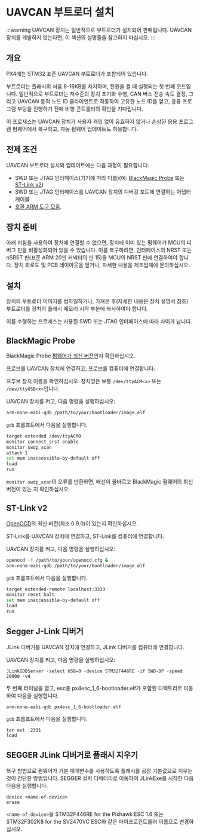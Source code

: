 # UAVCAN 부트로더 설치

:::warning UAVCAN
장치는 일반적으로 부트로더가 설치되어 판매됩니다. UAVCAN 장치를 개발하지 않는다면, 이 섹션의 설명들을 참고하지 마십시오.
:::

## 개요

PX4에는 STM32 표준 UAVCAN 부트로더가 포함되어 있습니다.

부트로더는 플래시의 처음 8-16KB를 차지하며, 전원을 켤 때 실행되는 첫 번째 코드입니다. 일반적으로 부트로더는 저수준의 장치 초기화 수행, CAN 버스 전송 속도 결정, 그리고 UAVCAN 동적 노드 ID 클라이언트로 작동하여 고유한 노드 ID를 얻고, 응용 프로그램 부팅을 진행하기 전에 비행 콘트롤러의 확인을 기다립니다.

이 프로세스는 UAVCAN 장치가 사용자 개입 없이 유효하지 않거나 손상된 응용 프로그램 펌웨어에서 복구하고, 자동 펌웨어 업데이트도 허용합니다.

## 전제 조건

UAVCAN 부트로더 설치와 업데이트에는 다음 과정이 필요합니다:

* SWD 또는 JTAG 인터페이스(기기에 따라 다름)(예: [BlackMagic Probe](https://github.com/blacksphere/blackmagic/wiki) 또는 [ST-Link v2](http://www.st.com/internet/evalboard/product/251168.jsp))
* SWD 또는 JTAG 인터페이스를 UAVCAN 장치의 디버깅 포트에 연결하는 어댑터 케이블
* [호환 ARM 도구 모음](../dev_setup/dev_env.md).

## 장치 준비

아래 지침을 사용하여 장치에 연결할 수 없으면, 장치에 이미 있는 펌웨어가 MCU의 디버그 핀을 비활성화되어 있을 수 있습니다. 이를 복구하려면, 인터페이스의 NRST 또는 nSRST 핀(표준 ARM 20핀 커넥터의 핀 15)을 MCU의 NRST 핀에 연결하여야 합니다. 장치 회로도 및 PCB 레이아웃을 얻거나, 자세한 내용을 제조업체에 문의하십시오.

## 설치

장치의 부트로더 이미지를 컴파일하거나, 가져온 후(자세한 내용은 장치 설명서 참조) 부트로더를 장치의 플래시 메모리 시작 부분에 복사하여야 합니다.

이를 수행하는 프로세스는 사용된 SWD 또는 JTAG 인터페이스에 따라 차이가 납니다.

## BlackMagic Probe

BlackMagic Probe [펌웨어가 최신 버전](https://github.com/blacksphere/blackmagic/wiki/Hacking)인지 확인하십시오.

프로브를 UAVCAN 장치에 연결하고, 프로브를 컴퓨터에 연결합니다.

프루브 장치 이름을 확인하십시오. 장치명은 보통 `/dev/ttyACM<x>` 또는 `/dev/ttyUSB<x>`입니다.

UAVCAN 장치를 켜고, 다음 명령을 실행하십시오:

```sh
arm-none-eabi-gdb /path/to/your/bootloader/image.elf
```

`gdb` 프롬프트에서 다음을 실행합니다.

```sh
target extended /dev/ttyACM0
monitor connect_srst enable
monitor swdp_scan
attach 1
set mem inaccessible-by-default off
load
run
```

`monitor swdp_scan`이 오류를 반환하면, 배선이 올바르고 BlackMagic 펌웨어의 최신 버전이 있는 지 확인하십시오.

## ST-Link v2

[OpenOCD](http://openocd.org)의 최신 버전(최소 0.9.0)이 있는지 확인하십시오.

ST-Link를 UAVCAN 장치에 연결하고, ST-Link를 컴퓨터에 연결합니다.

UAVCAN 장치를 켜고, 다음 명령을 실행하십시오:

```sh
openocd -f /path/to/your/openocd.cfg &
arm-none-eabi-gdb /path/to/your/bootloader/image.elf
```

`gdb` 프롬프트에서 다음을 실행합니다.

```sh
target extended-remote localhost:3333
monitor reset halt
set mem inaccessible-by-default off
load
run
```

## Segger J-Link 디버거

JLink 디버거를 UAVCAN 장치에 연결하고, JLink 디버거를 컴퓨터에 연결합니다.

UAVCAN 장치를 켜고, 다음 명령을 실행하십시오:

```
JLinkGDBServer -select USB=0 -device STM32F446RE -if SWD-DP -speed 20000 -vd
```

두 번째 터미널을 열고, esc용 px4esc_1_6-bootloader.elf가 포함된 디렉토리로 이동하여 다음을 실행합니다.

```
arm-none-eabi-gdb px4esc_1_6-bootloader.elf
```

`gdb` 프롬프트에서 다음을 실행합니다.

```
tar ext :2331
load
```

## SEGGER JLink 디버거로 플래시 지우기

복구 방법으로 펌웨어가 기본 매개변수를 사용하도록 플래시를 공장 기본값으로 지우는 것이 간단한 방법입니다. SEGGER 설치 디렉터리로 이동하여 JLinkExe를 시작한 다음 다음을 실행합니다.

```
device <name-of-device>
erase
```

`<name-of-device>`을 STM32F446RE for the Pixhawk ESC 1.6 또는 STM32F302K8 for the SV2470VC ESC와 같은 마이크로컨트롤러 이름으로 변경하십시오.